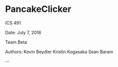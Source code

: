 # PancakeClicker

ICS 491

Date: July 7, 2016

Team Beta

Authors:
Kevin Beydler
Kristin Kogasaka
Sean Baram

--
